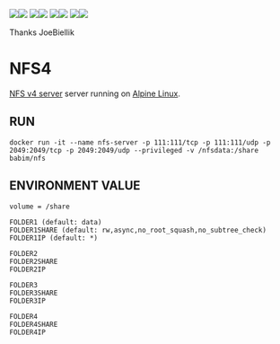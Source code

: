 [![](https://images.microbadger.com/badges/image/babim/nfs.svg)](https://microbadger.com/images/babim/nfs "Get your own image badge on microbadger.com")[![](https://images.microbadger.com/badges/version/babim/nfs.svg)](https://microbadger.com/images/babim/nfs "Get your own version badge on microbadger.com")
[![](https://images.microbadger.com/badges/image/babim/nfs:debian.svg)](https://microbadger.com/images/babim/nfs:debian "Get your own image badge on microbadger.com")[![](https://images.microbadger.com/badges/version/babim/nfs:debian.svg)](https://microbadger.com/images/babim/nfs:debian "Get your own version badge on microbadger.com")
[![](https://images.microbadger.com/badges/image/babim/nfs:client.svg)](https://microbadger.com/images/babim/nfs:client "Get your own image badge on microbadger.com")[![](https://images.microbadger.com/badges/version/babim/nfs:client.svg)](https://microbadger.com/images/babim/nfs:client "Get your own version badge on microbadger.com")
[![](https://images.microbadger.com/badges/image/babim/nfs:client.debian.svg)](https://microbadger.com/images/babim/nfs:client.debian "Get your own image badge on microbadger.com")[![](https://images.microbadger.com/badges/version/babim/nfs:client.debian.svg)](https://microbadger.com/images/babim/nfs:client.debian "Get your own version badge on microbadger.com")

Thanks JoeBiellik

# NFS4
[NFS v4 server](http://nfs.sourceforge.net/) server running on [Alpine Linux](https://hub.docker.com/_/alpine/).

## RUN
`docker run -it --name nfs-server -p 111:111/tcp -p 111:111/udp -p 2049:2049/tcp -p 2049:2049/udp --privileged -v /nfsdata:/share babim/nfs`

## ENVIRONMENT VALUE
`volume = /share`
```
FOLDER1 (default: data)
FOLDER1SHARE (default: rw,async,no_root_squash,no_subtree_check)
FOLDER1IP (default: *)

FOLDER2
FOLDER2SHARE
FOLDER2IP

FOLDER3
FOLDER3SHARE
FOLDER3IP

FOLDER4
FOLDER4SHARE
FOLDER4IP
```

